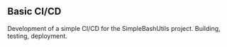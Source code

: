 ## Basic CI/CD  
Development of a simple CI/CD for the SimpleBashUtils project. Building, testing, deployment.
